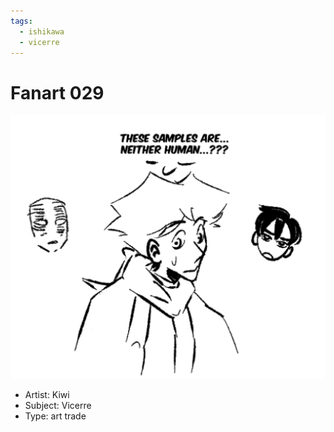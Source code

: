 ```yaml
---
tags:
  - ishikawa
  - vicerre
---
```


# Fanart 029

<img src="assets/2024-09-11_fanimage-034.png">

- Artist: Kiwi
- Subject: Vicerre
- Type: art trade
